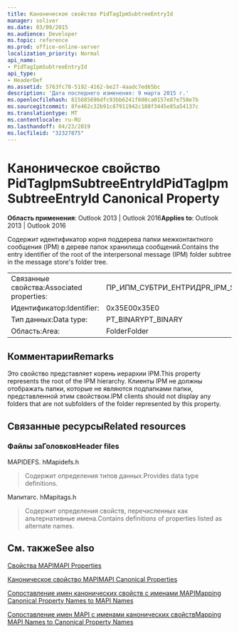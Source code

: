 ```yaml
---
title: Каноническое свойство PidTagIpmSubtreeEntryId
manager: soliver
ms.date: 03/09/2015
ms.audience: Developer
ms.topic: reference
ms.prod: office-online-server
localization_priority: Normal
api_name:
- PidTagIpmSubtreeEntryId
api_type:
- HeaderDef
ms.assetid: 5763fc78-5192-4162-be27-4aadc7ed65bc
description: 'Дата последнего изменения: 9 марта 2015 г.'
ms.openlocfilehash: 815685696dfc93bb6241f608ca0157e87e758e7b
ms.sourcegitcommit: 8fe462c32b91c87911942c188f3445e85a54137c
ms.translationtype: MT
ms.contentlocale: ru-RU
ms.lasthandoff: 04/23/2019
ms.locfileid: "32327875"
---
```

# <a name="pidtagipmsubtreeentryid-canonical-property"></a><span data-ttu-id="0a151-103">Каноническое свойство PidTagIpmSubtreeEntryId</span><span class="sxs-lookup"><span data-stu-id="0a151-103">PidTagIpmSubtreeEntryId Canonical Property</span></span>

  
  
<span data-ttu-id="0a151-104">**Область применения**: Outlook 2013 | Outlook 2016</span><span class="sxs-lookup"><span data-stu-id="0a151-104">**Applies to**: Outlook 2013 | Outlook 2016</span></span> 
  
<span data-ttu-id="0a151-105">Содержит идентификатор корня поддерева папки межконтактного сообщения (IPM) в дереве папок хранилища сообщений.</span><span class="sxs-lookup"><span data-stu-id="0a151-105">Contains the entry identifier of the root of the interpersonal message (IPM) folder subtree in the message store's folder tree.</span></span> 
  
|||
|:-----|:-----|
|<span data-ttu-id="0a151-106">Связанные свойства:</span><span class="sxs-lookup"><span data-stu-id="0a151-106">Associated properties:</span></span>  <br/> |<span data-ttu-id="0a151-107">ПР_ИПМ_СУБТРИ_ЕНТРИД</span><span class="sxs-lookup"><span data-stu-id="0a151-107">PR_IPM_SUBTREE_ENTRYID</span></span>  <br/> |
|<span data-ttu-id="0a151-108">Идентификатор:</span><span class="sxs-lookup"><span data-stu-id="0a151-108">Identifier:</span></span>  <br/> |<span data-ttu-id="0a151-109">0x35E0</span><span class="sxs-lookup"><span data-stu-id="0a151-109">0x35E0</span></span>  <br/> |
|<span data-ttu-id="0a151-110">Тип данных:</span><span class="sxs-lookup"><span data-stu-id="0a151-110">Data type:</span></span>  <br/> |<span data-ttu-id="0a151-111">PT_BINARY</span><span class="sxs-lookup"><span data-stu-id="0a151-111">PT_BINARY</span></span>  <br/> |
|<span data-ttu-id="0a151-112">Область:</span><span class="sxs-lookup"><span data-stu-id="0a151-112">Area:</span></span>  <br/> |<span data-ttu-id="0a151-113">Folder</span><span class="sxs-lookup"><span data-stu-id="0a151-113">Folder</span></span>  <br/> |
   
## <a name="remarks"></a><span data-ttu-id="0a151-114">Комментарии</span><span class="sxs-lookup"><span data-stu-id="0a151-114">Remarks</span></span>

<span data-ttu-id="0a151-115">Это свойство представляет корень иерархии IPM.</span><span class="sxs-lookup"><span data-stu-id="0a151-115">This property represents the root of the IPM hierarchy.</span></span> <span data-ttu-id="0a151-116">Клиенты IPM не должны отображать папки, которые не являются подпапками папки, представленной этим свойством.</span><span class="sxs-lookup"><span data-stu-id="0a151-116">IPM clients should not display any folders that are not subfolders of the folder represented by this property.</span></span>
  
## <a name="related-resources"></a><span data-ttu-id="0a151-117">Связанные ресурсы</span><span class="sxs-lookup"><span data-stu-id="0a151-117">Related resources</span></span>

### <a name="header-files"></a><span data-ttu-id="0a151-118">Файлы заГоловков</span><span class="sxs-lookup"><span data-stu-id="0a151-118">Header files</span></span>

<span data-ttu-id="0a151-119">MAPIDEFS. h</span><span class="sxs-lookup"><span data-stu-id="0a151-119">Mapidefs.h</span></span>
  
> <span data-ttu-id="0a151-120">Содержит определения типов данных.</span><span class="sxs-lookup"><span data-stu-id="0a151-120">Provides data type definitions.</span></span>
    
<span data-ttu-id="0a151-121">Мапитагс. h</span><span class="sxs-lookup"><span data-stu-id="0a151-121">Mapitags.h</span></span>
  
> <span data-ttu-id="0a151-122">Содержит определения свойств, перечисленных как альтернативные имена.</span><span class="sxs-lookup"><span data-stu-id="0a151-122">Contains definitions of properties listed as alternate names.</span></span>
    
## <a name="see-also"></a><span data-ttu-id="0a151-123">См. также</span><span class="sxs-lookup"><span data-stu-id="0a151-123">See also</span></span>



[<span data-ttu-id="0a151-124">Свойства MAPI</span><span class="sxs-lookup"><span data-stu-id="0a151-124">MAPI Properties</span></span>](mapi-properties.md)
  
[<span data-ttu-id="0a151-125">Каноническое свойство MAPI</span><span class="sxs-lookup"><span data-stu-id="0a151-125">MAPI Canonical Properties</span></span>](mapi-canonical-properties.md)
  
[<span data-ttu-id="0a151-126">Сопоставление имен канонических свойств с именами MAPI</span><span class="sxs-lookup"><span data-stu-id="0a151-126">Mapping Canonical Property Names to MAPI Names</span></span>](mapping-canonical-property-names-to-mapi-names.md)
  
[<span data-ttu-id="0a151-127">Сопоставление имен MAPI с именами канонических свойств</span><span class="sxs-lookup"><span data-stu-id="0a151-127">Mapping MAPI Names to Canonical Property Names</span></span>](mapping-mapi-names-to-canonical-property-names.md)

